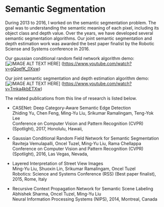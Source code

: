 # Semantic Segmentation

During 2013 to 2016, I worked on the semantic segmentation problem. The goal was to understanding the semantic meaning of each pixel, including its object class and depth value. Over the years, we have developed several semantic segmentation algorithms. Our joint semantic segmentation and depth estimation work was awarded the best paper finalist by the Robotic Sciense and Systems conference in 2016.

Our gaussian conditional random field network algorithm demo: </br>
[![IMAGE ALT TEXT HERE](https://img.youtube.com/vi/gQqefK_0Xsw/0.jpg)]
(https://www.youtube.com/watch?v=gQqefK_0Xsw)

Our joint semantic segmentation and depth estimation algorithm demo: </br>
[![IMAGE ALT TEXT HERE](https://img.youtube.com/vi/Tmka4kbETXw/0.jpg)]
(https://www.youtube.com/watch?v=Tmka4kbETXw)

The related publications from this line of research is listed below.  

- CASENet: Deep Category-Aware Semantic Edge Detection </br>
  Zhiding Yu, Chen Feng, Ming-Yu Liu, Srikumar Ramalingam, Teng-Yok Lee </br>
  Conference on Computer Vision and Pattern Recognition (CVPR) (Spotlight), 2017, Honolulu, Hawaii,  

- Gaussian Conditional Random Field Network for Semantic Segmentation </br>
  Raviteja Vemulapalli, Oncel Tuzel, Ming-Yu Liu, Rama Chellappa </br>
  Conference on Computer Vision and Pattern Recognition (CVPR) (Spotlight), 2016, Las Vegas, Nevada, 

- Layered Interpretation of Street View Images </br>
  Ming-Yu Liu, Shuoxin Lin, Srikumar Ramalingam, Oncel Tuzel </br>
  Robotics: Science and Systems Conference (RSS) (Best paper finalist), 2015, Rome, Italy

- Recursive Context Propagation Network for Semantic Scene Labeling </br>
  Abhishek Sharma, Oncel Tuzel, Ming-Yu Liu </br>
  Neural Information Processing Systems (NIPS), 2014, Montreal, Canada
